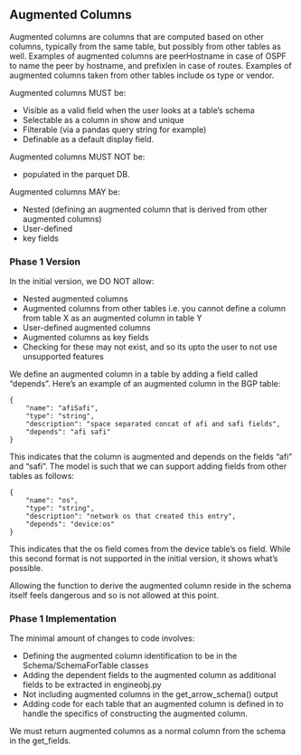 ## Augmented Columns

Augmented columns are columns that are computed based on other columns, typically from the same table, but possibly from other tables as well. Examples of augmented columns are peerHostname in case of OSPF to name the peer by hostname, and prefixlen in case of routes. Examples of augmented columns taken from other tables include os type or vendor.

Augmented columns MUST be:

* Visible as a valid field when the user looks at a table’s schema
* Selectable as a column in show and unique
* Filterable (via a pandas query string for example)
* Definable as a default display field.

Augmented columns MUST NOT be:

* populated in the parquet DB.

Augmented columns MAY be:

* Nested (defining an augmented column that is derived from other augmented columns)
* User-defined
* key fields

### Phase 1 Version

In the initial version, we DO NOT allow:

* Nested augmented columns
* Augmented columns from other tables i.e. you cannot define a column from table X as an augmented column in table Y
* User-defined augmented columns
* Augmented columns as key fields
* Checking for these may not exist, and so its upto the user to not use unsupported features

We define an augmented column in a table by adding a field called “depends”. Here’s an example of an augmented column in the BGP table:

```
{
    "name": "afiSafi",
    "type": "string",
    "description": "space separated concat of afi and safi fields",
    "depends": "afi safi"
}
```

This indicates that the column is augmented and depends on the fields “afi” and “safi”. The model is such that we can support adding fields from other tables as follows:

```
{
    "name": "os",
    "type": "string",
    "description": "network os that created this entry",
    "depends": "device:os"
}
```

This indicates that the os field comes from the device table’s os field. While this second format is not supported in the initial version, it shows what’s possible.

Allowing the function to derive the augmented column reside in the schema itself feels dangerous and so is not allowed at this point.

### Phase 1 Implementation

The minimal amount of changes to code involves:

* Defining the augmented column identification to be in the Schema/SchemaForTable classes
* Adding the dependent fields to the augmented column as additional fields to be extracted in engineobj.py
* Not including augmented columns in the get_arrow_schema() output
* Adding code for each table that an augmented column is defined in to handle the specifics of constructing the augmented column.

We must return augmented columns as a normal column from the schema in the get_fields.

